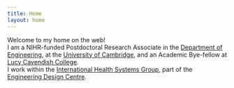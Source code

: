 ```yaml
---
title: Home
layout: home
---
```

Welcome to my home on the web!<br>
I am a NIHR-funded Postdoctoral Research Associate in the [Department of Engineering](https://eng.cam.ac.uk), at the [University of Cambridge](https://cam.ac.uk), and an Academic Bye-fellow at [Lucy Cavendish College](https://lucy.cam.ac.uk).<br>I work within the [International Health Systems Group](https://ihsg.cam), part of the [Engineering Design Centre](https://www-edc.eng.cam.ac.uk/).
